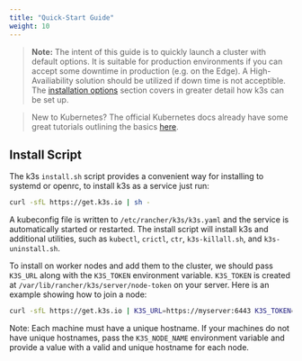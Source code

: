 ```yaml
---
title: "Quick-Start Guide"
weight: 10
---
```


>**Note:** The intent of this guide is to quickly launch a cluster with default options. It is suitable for production environments if you can accept some downtime in production (e.g. on the Edge). A High-Availiability solution should be utilized if down time is not acceptible.
The [installation options](../installation) section covers in greater detail how k3s can be set up.

> New to Kubernetes? The official Kubernetes docs already have some great tutorials outlining the basics [here](https://kubernetes.io/docs/tutorials/kubernetes-basics/).

Install Script
--------------
The k3s `install.sh` script provides a convenient way for installing to systemd or openrc,
to install k3s as a service just run:
```bash
curl -sfL https://get.k3s.io | sh -
```

A kubeconfig file is written to `/etc/rancher/k3s/k3s.yaml` and the service is automatically started or restarted.
The install script will install k3s and additional utilities, such as `kubectl`, `crictl`, `ctr`, `k3s-killall.sh`, and `k3s-uninstall.sh`.

To install on worker nodes and add them to the cluster, we should pass `K3S_URL` along with the `K3S_TOKEN` environment variable. `K3S_TOKEN` is created at `/var/lib/rancher/k3s/server/node-token` on your server. Here is an example showing how to join a node:

```bash
curl -sfL https://get.k3s.io | K3S_URL=https://myserver:6443 K3S_TOKEN=mynodetoken sh -
```

Note: Each machine must have a unique hostname. If your machines do not have unique hostnames, pass the `K3S_NODE_NAME` environment variable and provide a value with a valid and unique hostname for each node.
